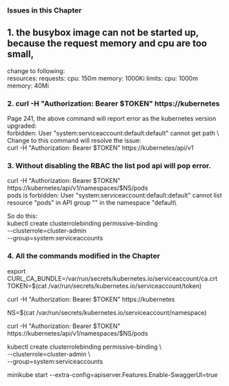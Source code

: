 ###   Issues in this Chapter

## 1. the busybox image can not be started up, because the request memory and cpu are too small,
<p>change to following: <br>
    resources:
      requests:
        cpu: 150m
        memory: 1000Ki
      limits:
        cpu: 1000m
        memory: 40Mi
</p>

### 2. curl -H "Authorization: Bearer $TOKEN" https://kubernetes
 Page 241, the above command will report error as the kubernetes version upgraded: <br>
forbidden: User \"system:serviceaccount:default:default\" cannot get path \ <br>
Change to this command will resolve the issue: <br>
curl -H "Authorization: Bearer $TOKEN" https://kubernetes/api/v1

### 3. Without disabling the RBAC the list pod api will pop error.
curl -H "Authorization: Bearer $TOKEN" https://kubernetes/api/v1/namespaces/$NS/pods <br>
pods is forbidden: User \"system:serviceaccount:default:default\" cannot list resource \"pods\" in API group \"\" in the namespace \"default\ <br>

So do this: <br>
kubectl create clusterrolebinding permissive-binding \
--clusterrole=cluster-admin \
--group=system:serviceaccounts


### 4. All the commands modified in the Chapter
export CURL_CA_BUNDLE=/var/run/secrets/kubernetes.io/serviceaccount/ca.crt <br>
TOKEN=$(cat /var/run/secrets/kubernetes.io/serviceaccount/token)  <br>

curl -H "Authorization: Bearer $TOKEN" https://kubernetes  <br>

NS=$(cat /var/run/secrets/kubernetes.io/serviceaccount/namespace) <br>

curl -H "Authorization: Bearer $TOKEN" https://kubernetes/api/v1/namespaces/$NS/pods <br>

kubectl create clusterrolebinding permissive-binding \  <br>
--clusterrole=cluster-admin \   <br>
--group=system:serviceaccounts  <br>


minikube start --extra-config=apiserver.Features.Enable-SwaggerUI=true <br>


